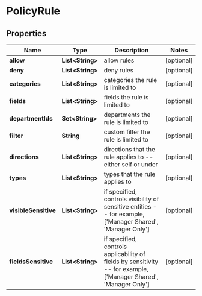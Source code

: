 

# PolicyRule


## Properties

| Name | Type | Description | Notes |
|------------ | ------------- | ------------- | -------------|
|**allow** | **List&lt;String&gt;** | allow rules |  [optional] |
|**deny** | **List&lt;String&gt;** | deny rules |  [optional] |
|**categories** | **List&lt;String&gt;** | categories the rule is limited to |  [optional] |
|**fields** | **List&lt;String&gt;** | fields the rule is limited to |  [optional] |
|**departmentIds** | **Set&lt;String&gt;** | departments the rule is limited to |  [optional] |
|**filter** | **String** | custom filter the rule is limited to |  [optional] |
|**directions** | **List&lt;String&gt;** | directions that the rule applies to -- either self or under |  [optional] |
|**types** | **List&lt;String&gt;** | types that the rule applies to |  [optional] |
|**visibleSensitive** | **List&lt;String&gt;** | if specified, controls visibility of sensitive entities -- for example, [&#39;Manager Shared&#39;, &#39;Manager Only&#39;] |  [optional] |
|**fieldsSensitive** | **List&lt;String&gt;** | if specified, controls applicability of fields by sensitivity -- for example, [&#39;Manager Shared&#39;, &#39;Manager Only&#39;] |  [optional] |



